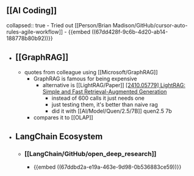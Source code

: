 ## [[AI Coding]]
collapsed:: true
	- Tried out [[Person/Brian Madison/GitHub/cursor-auto-rules-agile-workflow]]
		- {{embed ((67dd428f-9c6b-4d20-ab14-188778b80b92))}}
- ## [[GraphRAG]]
	- quotes from colleague using [[Microsoft/GraphRAG]]
		- GraphRAG is famous for being expensive
			- alternative is [[LightRAG/Paper]] [[2410.05779] LightRAG: Simple and Fast Retrieval-Augmented Generation](https://arxiv.org/abs/2410.05779)
				- instead of 600 calls it just needs one
				- just testing them, it's better than naive rag
				- did it with [[AI/Model/Quen/2.5/7B]] quen2.5 7b
		- compares it to [[OLAP]]
- ## LangChain Ecosystem
	- ### [[LangChain/GitHub/open_deep_research]]
		- {{embed ((67ddbd2a-e19a-463e-9d98-0b536883ce59))}}